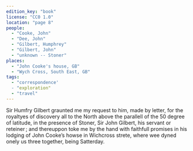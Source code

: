 ```yaml
---
edition_key: "book"
license: "CC0 1.0"
location: "page 8"
people:
  - "Cooke, John"
  - "Dee, John"
  - "Gilbert, Humphrey"
  - "Gilbert, John"
  - "unknown -- Stoner"
places:
  - "John Cooke's house, GB"
  - "Wych Cross, South East, GB"
tags:
  - "correspondence'
  - "exploration"
  - "travel"
---
```

Sir Humfry Gilbert graunted me my request to him, made by
letter, for the royaltyes of discovery all to the North above the
parallell of the 50 degree of latitude, in the presence of Stoner,
Sir John Gilbert, his servant or reteiner ; and thereuppon toke
me by the hand with faithfull promises in his lodging of John
Cooke’s howse in Wichcross strete, where wee dyned onely us three
together, being Satterday.
